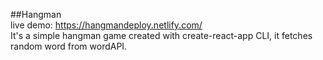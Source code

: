 ##Hangman
<br/>
live demo: https://hangmandeploy.netlify.com/
<br/>
It's a simple hangman game created with create-react-app CLI, it fetches random word from wordAPI.
